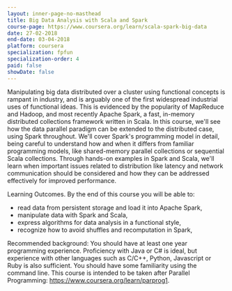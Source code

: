 ```yaml
---
layout: inner-page-no-masthead
title: Big Data Analysis with Scala and Spark
course-page: https://www.coursera.org/learn/scala-spark-big-data
date: 27-02-2018
end-date: 03-04-2018
platform: coursera
specialization: fpfun
specialization-order: 4
paid: false
showDate: false
---
```


Manipulating big data distributed over a cluster using functional concepts is rampant in industry, and is arguably one of the first widespread industrial uses of functional ideas. This is evidenced by the popularity of MapReduce and Hadoop, and most recently Apache Spark, a fast, in-memory distributed collections framework written in Scala. In this course, we'll see how the data parallel paradigm can be extended to the distributed case, using Spark throughout. We'll cover Spark's programming model in detail, being careful to understand how and when it differs from familiar programming models, like shared-memory parallel collections or sequential Scala collections. Through hands-on examples in Spark and Scala, we'll learn when important issues related to distribution like latency and network communication should be considered and how they can be addressed effectively for improved performance.

Learning Outcomes. By the end of this course you will be able to:

- read data from persistent storage and load it into Apache Spark,
- manipulate data with Spark and Scala,
- express algorithms for data analysis in a functional style,
- recognize how to avoid shuffles and recomputation in Spark,

Recommended background: You should have at least one year programming experience. Proficiency with Java or C# is ideal, but experience with other languages such as C/C++, Python, Javascript or Ruby is also sufficient. You should have some familiarity using the command line. This course is intended to be taken after Parallel Programming: https://www.coursera.org/learn/parprog1.
